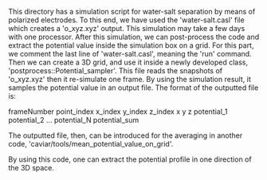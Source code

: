 
This directory has a simulation script for water-salt separation by means of polarized electrodes.
To this end, we have used the 'water-salt.casl' file which creates a 'o_xyz.xyz' output.
This simulation may take a few days with one processor.
After this simulation, we can post-process the code and extract the potential value inside the simulation box on a grid. For this part, we comment the last line of 'water-salt.casl', meaning the 'run' command.
Then we can create a 3D grid, and use it inside a newly developed class, 'postprocess::Potential_sampler'.
This file reads the snapshots of 'o_xyz.xyz' then it re-simulate one frame. 
By using the simulation result, it samples the potential value in an output file.
The format of the outputted file is:

frameNumber point_index x_index y_index z_index x y z potential_1 potential_2 ... potential_N potential_sum

The outputted file, then, can be introduced for the averaging in another code, 
'caviar/tools/mean_potential_value_on_grid'.

By using this code, one can extract the potential profile in one direction of the 3D space.

